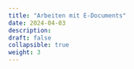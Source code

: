 ```yaml
---
title: "Arbeiten mit E-Documents"
date: 2024-04-03
description: 
draft: false
collapsible: true
weight: 3
---
```

